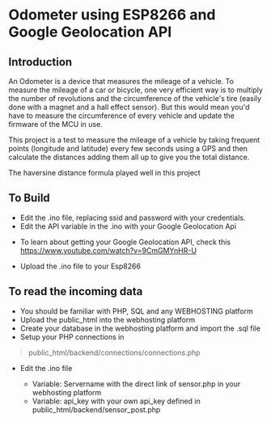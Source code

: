 # Odometer using ESP8266 and Google Geolocation API

## Introduction 

An Odometer is a device that measures the mileage of a vehicle. To measure the mileage of a car or bicycle, one very efficient way is to multiply the number of revolutions and the circumference of the vehicle's tire (easily done with a magnet and a hall effect sensor). But this would mean you'd have to measure the circumference of every vehicle and update the firmware of the MCU in use.

This project is a test to measure the mileage of a vehicle by taking frequent points (longitude and latitude) every few seconds using a GPS and then calculate the distances adding them all up to give you the total distance.

The haversine distance formula played well in this project

## To Build
+ Edit the .ino file, replacing ssid and password with your credentials.
+ Edit the API variable in the .ino with your Google Geolocation Api
 - To learn about getting your Google Geolocation API, check this https://www.youtube.com/watch?v=9CmGMYnHR-U
+ Upload the .ino file to your Esp8266

## To read the incoming data
+ You should be familiar with PHP, SQL and any WEBHOSTING platform
+ Upload the public_html into the webhosting platform
+ Create your database in the webhosting platform and import the .sql file
+ Setup your PHP connections in
 
> public_html/backend/connections/connections.php

+ Edit the .ino file

  - Variable: Servername with the direct link of sensor.php in your webhosting platform
  - Variable: api_key with your own api_key defined in public_html/backend/sensor_post.php
